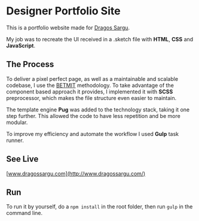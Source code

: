 # Designer Portfolio Site
This is a portfolio website made for [Dragos Sargu](https://dribbble.com/dragos_sargu).

My job was to recreate the UI received in a .sketch file with **HTML**, **CSS** and **JavaScript**.

## The Process
To deliver a pixel perfect page, as well as a maintainable and scalable codebase, I use the [BETMIT](https://www.jamesturneronline.net/blog/bemit-naming-convention.html) methodology. To take advantage of the component based approach it provides, I implemented it with **SCSS** preprocessor, which makes the file structure even easier to maintain.

The template engine **Pug** was added to the technology stack, taking it one step further. This allowed the code to have less repetition and be more modular.

To improve my efficiency and automate the workflow I used **Gulp** task runner.

## See Live
[www.dragossargu.com](http://www.dragossargu.com/)

## Run
To run it by yourself, do a `npm install` in the root folder, then run `gulp` in the command line.

